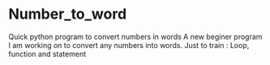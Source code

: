 # Number_to_word
Quick python program to convert numbers in words
A new beginer program I am working on to convert any numbers into words.
Just to train : Loop, function and statement
